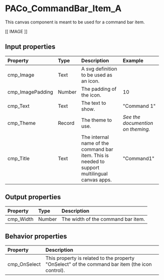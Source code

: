 # PACo_CommandBar_Item_A

This canvas component is meant to be used for a command bar item.

[[ IMAGE ]]

## **Input properties**

| Property | Type | Description | Example |
| :--- | :--- | :--- | :--- |
| cmp_Image | Text | A svg definition to be used as an icon. |  |
| cmp_ImagePadding | Number | The padding of the icon. | 10 |
| cmp_Text | Text | The text to show. | "Command 1" |
| cmp_Theme | Record | The theme to use. | *See the documention on theming.* |
| cmp_Title | Text | The internal name of the command bar item. This is needed to support multilingual canvas apps. | "Command1" |

## **Output properties**

| Property | Type | Description |
| :--- | :--- | :--- |
| cmp_Width | Number | The width of the command bar item. |

## **Behavior properties**

| Property | Description |
| :--- | :--- |
| cmp_OnSelect | This property is related to the property "OnSelect" of the command bar item (the icon control). |
